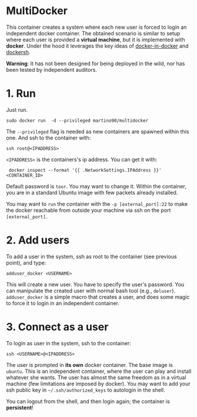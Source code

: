# MultiDocker
This container creates a system where each new user is forced to login an independent docker container.
The obtained scenario is similar to setup where each user is provided a **virtual machine**, but it is implemented with **docker**.
Under the hood it leverages the key ideas of [docker-in-docker](https://github.com/jpetazzo/dind) and [dockersh](https://github.com/Yelp/dockersh).

**Warning**:
It has not been designed for being deployed in the wild, nor has been tested by independent auditors.

# 1. Run
Just run.
```
sudo docker run  -d --privileged martino90/multidocker
```
The `--privileged` flag is needed as new containers are spawned within this one.
And ssh to the container with:
```
ssh root@<IPADDRESS>
```
`<IPADDRESS>` is the containers's ip address. You can get it with:
``` 
 docker inspect --format '{{ .NetworkSettings.IPAddress }}' <CONTAINER_ID>
```
Default password is `toor`. You may want to change it.
Within the container, you are in a standard Ubuntu image with few packets already installed.

You may want to `run` the container with the `-p [external_port]:22` to make the docker reachable from outside your machine via ssh on the port `[external_port]`.

# 2. Add users
To add a user in the system, ssh as root to the container (see previous point), and type:
```
adduser_docker <USERNAME>
```
This will create a new user. You have to specify the user's password.
You can manipulate the created user with normal bash tool (e.g., `deluser`).
`adduser_docker` is a simple macro that creates a user, and does some magic to force it to login in an independent container.

# 3. Connect as a user
To login as user in the system, ssh to the container:
```
ssh <USERNAME>@<IPADDRESS>
```
The user is prompted in **its own** docker container. The base image is `ubuntu`.
This is an independent container, where the user can play and install whatever she wants.
The user has almost the same freedom as in a virtual machine (few limitations are imposed by docker).
You may want to add your ssh public key in `~/.ssh/authorized_keys` to autologin in the shell.

You can logout from the shell, and then login again; the container is **persistent**!
